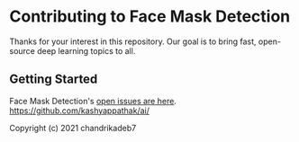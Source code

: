 # Contributing to Face Mask Detection

Thanks for your interest in this repository. Our goal is to bring fast, open-source deep learning topics to all.

## Getting Started

Face Mask Detection's [open issues are here](https://github.com/chandrikadeb7/Face-Mask-Detection/issues). 
https://github.com/kashyappathak/ai/


Copyright (c) 2021 chandrikadeb7

